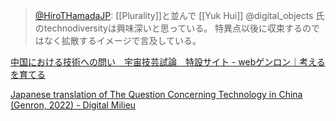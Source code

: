 
> [@HiroTHamadaJP](https://twitter.com/HiroTHamadaJP/status/1650068418601816064?s=20): [[Plurality]]と並んで [[Yuk Hui]] @digital_objects 氏のtechnodiversityは興味深いと思っている。
> 特異点以後に収束するのではなく拡散するイメージで言及している。

[中国における技術への問い　宇宙技芸試論　特設サイト - webゲンロン｜考えるを育てる](https://www.genron-alpha.com/anessayincosmotechnics/)



[Japanese translation of The Question Concerning Technology in China (Genron, 2022) - Digital Milieu](https://digitalmilieu.net/3836/publication-of-the-question-concerning-technology-in-china-genron-2022/)

